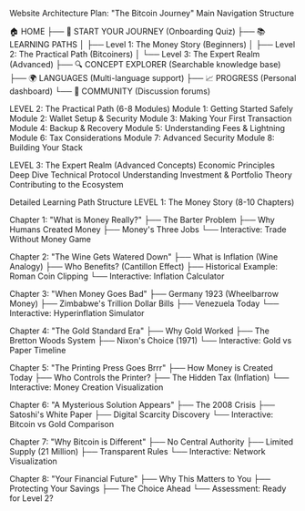 Website Architecture Plan: "The Bitcoin Journey"
Main Navigation Structure

🏠 HOME
├── 🎯 START YOUR JOURNEY (Onboarding Quiz)
├── 📚 LEARNING PATHS
│   ├── Level 1: The Money Story (Beginners)
│   ├── Level 2: The Practical Path (Bitcoiners)
│   └── Level 3: The Expert Realm (Advanced)
├── 🔍 CONCEPT EXPLORER (Searchable knowledge base)
├── 🌍 LANGUAGES (Multi-language support)
├── 📈 PROGRESS (Personal dashboard)
└── 👥 COMMUNITY (Discussion forums)



LEVEL 2: The Practical Path (6-8 Modules)
Module 1: Getting Started Safely
Module 2: Wallet Setup & Security
Module 3: Making Your First Transaction
Module 4: Backup & Recovery
Module 5: Understanding Fees & Lightning
Module 6: Tax Considerations
Module 7: Advanced Security
Module 8: Building Your Stack

LEVEL 3: The Expert Realm (Advanced Concepts)
Economic Principles Deep Dive
Technical Protocol Understanding
Investment & Portfolio Theory
Contributing to the Ecosystem




Detailed Learning Path Structure
LEVEL 1: The Money Story (8-10 Chapters)

Chapter 1: "What is Money Really?"
├── The Barter Problem
├── Why Humans Created Money
├── Money's Three Jobs
└── Interactive: Trade Without Money Game

Chapter 2: "The Wine Gets Watered Down"
├── What is Inflation (Wine Analogy)
├── Who Benefits? (Cantillon Effect)
├── Historical Example: Roman Coin Clipping
└── Interactive: Inflation Calculator

Chapter 3: "When Money Goes Bad"
├── Germany 1923 (Wheelbarrow Money)
├── Zimbabwe's Trillion Dollar Bills
├── Venezuela Today
└── Interactive: Hyperinflation Simulator

Chapter 4: "The Gold Standard Era"
├── Why Gold Worked
├── The Bretton Woods System
├── Nixon's Choice (1971)
└── Interactive: Gold vs Paper Timeline

Chapter 5: "The Printing Press Goes Brrr"
├── How Money is Created Today
├── Who Controls the Printer?
├── The Hidden Tax (Inflation)
└── Interactive: Money Creation Visualization

Chapter 6: "A Mysterious Solution Appears"
├── The 2008 Crisis
├── Satoshi's White Paper
├── Digital Scarcity Discovery
└── Interactive: Bitcoin vs Gold Comparison

Chapter 7: "Why Bitcoin is Different"
├── No Central Authority
├── Limited Supply (21 Million)
├── Transparent Rules
└── Interactive: Network Visualization

Chapter 8: "Your Financial Future"
├── Why This Matters to You
├── Protecting Your Savings
├── The Choice Ahead
└── Assessment: Ready for Level 2?
